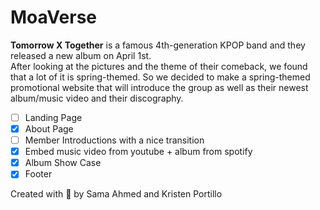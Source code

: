 # MoaVerse

<b>Tomorrow X Together</b> is a famous 4th-generation KPOP band and they released a new album on April 1st.<br>
After looking at the pictures and the theme of their comeback, we found that a lot of it is spring-themed. So we decided to make
a spring-themed promotional website that will introduce the group as well as their newest album/music video and their discography.
<br>

- [ ] Landing Page
- [x] About Page
- [ ] Member Introductions with a nice transition
- [x] Embed music video from youtube + album from spotify
- [x] Album Show Case
- [x] Footer

Created with 💖 by Sama Ahmed and Kristen Portillo
